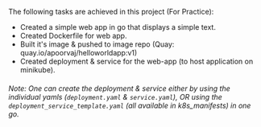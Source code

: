 The following tasks are achieved in this project (For Practice):
- Created a simple web app in go that displays a simple text.
- Created Dockerfile for web app.
- Built it's image & pushed to image repo (Quay: quay.io/apoorvaj/helloworldapp:v1)
- Created deployment & service for the web-app (to host application on minikube).

###### Note: One can create the deployment & service either by using the individual yamls (`deployment.yaml` & `service.yaml`), OR using the `deployment_service_template.yaml` (all available in k8s_manifests) in one go. 